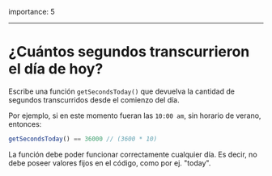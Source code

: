 importance: 5

---

# ¿Cuántos segundos transcurrieron el día de hoy?

Escribe una función `getSecondsToday()` que devuelva la cantidad de segundos transcurridos desde el comienzo del día.

Por ejemplo, si en este momento fueran las `10:00 am`, sin horario de verano, entonces:

```js
getSecondsToday() == 36000 // (3600 * 10)
```

La función debe poder funcionar correctamente cualquier día. Es decir, no debe poseer valores fijos en el código, como por ej. "today".

